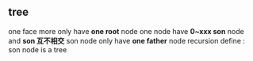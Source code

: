 ##  tree
one face more
only have **one root** node
one node have **0~xxx son** node and **son 互不相交**
son node only have **one father** node
recursion define : son node is a tree

